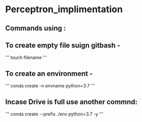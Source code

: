 # Perceptron_implimentation

## Commands using :

## To create empty file suign gitbash -
''' 
touch filename
'''

## To create an environment -

'''
conda create -n envname python=3.7
'''
## Incase Drive is full use another commnd:
'''
conda create --prefix ./env python=3.7 -y
'''
